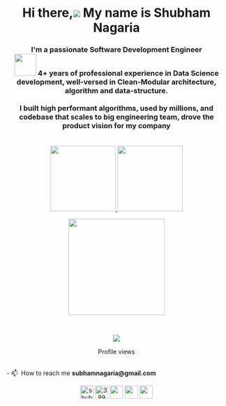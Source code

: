 <h1 align="center">Hi there,<img src="https://img.icons8.com/color/48/000000/man-raising-hand-icon.png"/> My name is Shubham Nagaria</h1>
<h3 align="center">I'm a passionate Software Development Engineer󠀠<br>
<img src="https://img.icons8.com/external-becris-flat-becris/64/000000/external-technology-literary-genres-becris-flat-becris.png" height="50" width="50"/> 󠀠󠀠4+ years of professional experience in Data Science development, well-versed in Clean-Modular architecture, algorithm and data-structure. 
  <br>
  <br>
  I built high performant algorithms, used by millions, and codebase that scales to big engineering team, drove the product vision for my company
  <br>
  <br>
<!--   Open for new opportunities -->
</h3>





<p align="center">
<a href="https://github.com/Shubham05178">
  <img height="150em" src="https://github-readme-stats-eight-theta.vercel.app/api?username=Shubham05178&show_icons=true&theme=algolia&include_all_commits=true&count_private=true&hide_border=true"/> 
 <img height="150em" src="https://github-readme-stats-eight-theta.vercel.app/api/top-langs/?username=Shubham05178&layout=compact&langs_count=8&theme=algolia&hide_border=true"/>
</a>
</p>

<p align="center">
 <img height="220em" src="http://github-readme-streak-stats.herokuapp.com?user=Shubham05178&theme=algolia&hide_border=true"/> 
</p>
 <br>
     </p>

 
<p align="center"><img src="https://activity-graph.herokuapp.com/graph?username=Shubham05178&theme=dracula"/></p>

 <p align="center">
     Profile views
  </br>
        <img  src="https://profile-counter.glitch.me/Shubham05178/count.svg" alt="">
<br><br></p>
<p>
  - 📫 󠀠󠀠 How to reach me <b>subhamnagaria@gmail.com</b>
</p>

<p align="center">
<a href="https://www.linkedin.com/in/the-shubham-nagaria/" target="blank"><img align="center" src="https://img.icons8.com/color/48/000000/linkedin-circled.png" alt="shubham-nagaria" height="30" width="30" /></a>
<a href="https://www.facebook.com/Shubhamnagaria" target="blank"><img align="center" src="https://img.icons8.com/fluency/48/000000/facebook-new.png" alt="3890770" height="30" width="30" /></a>
<a href="https://www.kaggle.com/shubhamnagaria" target="blank"><img align="center" src="https://img.icons8.com/windows/32/000000/kaggle.png" alt="" height="30" width="30" /></a>
<a href="https://twitter.com/ShubhamNagaria" target="blank"><img align="center" src="https://img.icons8.com/nolan/64/twitter.png" alt="" height="30" width="30" /></a>
<a href="https://www.quora.com/profile/Shubham-Nagaria-1" target="blank"><img align="center"  src="https://img.icons8.com/doodle/48/000000/quora--v1.png" alt="" height="30" width="30" /></a> 
</p>

